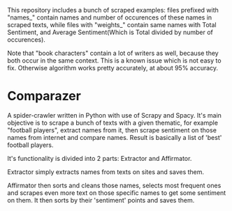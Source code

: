 This repository includes a bunch of scraped examples: files prefixed with "names_" contain names and number of occurences of these names in scraped texts, while files with "weights_" contain same names with Total Sentiment, and Average Sentiment(Which is Total divided by number of occurences).

Note that "book characters" contain a lot of writers as well, because they both occur in the same context. This is a known issue which is not easy to fix. Otherwise algorithm works pretty accurately, at about 95% accuracy.

# Comparazer

A spider-crawler written in Python with use of Scrapy and Spacy.
It's main objective is to scrape a bunch of texts with a given thematic, for example "football players", extract names from it, then scrape sentiment on those names from internet and compare names. Result is basically a list of 'best' football players.

It's functionality is divided into 2 parts: Extractor and Affirmator.

Extractor simply extracts names from texts on sites and saves them.

Affirmator then sorts and cleans those names, selects most frequent ones and scrapes even more text on those specific names to get some sentiment on them. It then sorts by their 'sentiment' points and saves them.
